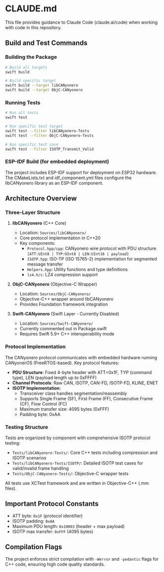 # CLAUDE.md

This file provides guidance to Claude Code (claude.ai/code) when working with code in this repository.

## Build and Test Commands

### Building the Package
```bash
# Build all targets
swift build

# Build specific target
swift build --target libCANyonero
swift build --target ObjC-CANyonero
```

### Running Tests
```bash
# Run all tests
swift test

# Run specific test target
swift test --filter libCANyonero-Tests
swift test --filter ObjC-CANyonero-Tests

# Run specific test case
swift test --filter ISOTP_Transmit_Valid
```

### ESP-IDF Build (for embedded deployment)
The project includes ESP-IDF support for deployment on ESP32 hardware. The CMakeLists.txt and idf_component.yml files configure the libCANyonero library as an ESP-IDF component.

## Architecture Overview

### Three-Layer Structure

1. **libCANyonero** (C++ Core)
   - Location: `Sources/libCANyonero/`
   - Core protocol implementation in C++20
   - Key components:
     - `Protocol.hpp/cpp`: CANyonero wire protocol with PDU structure `[ATT:UInt8 | TYP:UInt8 | LEN:UInt16 | payload]`
     - `ISOTP.hpp`: ISO-TP (ISO 15765-2) implementation for segmented message transfer
     - `Helpers.hpp`: Utility functions and type definitions
     - `lz4.h/c`: LZ4 compression support

2. **ObjC-CANyonero** (Objective-C Wrapper)
   - Location: `Sources/ObjC-CANyonero/`
   - Objective-C++ wrapper around libCANyonero
   - Provides Foundation framework integration

3. **Swift-CANyonero** (Swift Layer - Currently Disabled)
   - Location: `Sources/Swift-CANyonero/`
   - Currently commented out in Package.swift
   - Requires Swift 5.9+ C++ interoperability mode

### Protocol Implementation

The CANyonero protocol communicates with embedded hardware running CANyonerOS (FreeRTOS-based). Key protocol features:

- **PDU Structure**: Fixed 4-byte header with ATT=0x1F, TYP (command type), LEN (payload length up to 0xFFFF)
- **Channel Protocols**: Raw CAN, ISOTP, CAN-FD, ISOTP-FD, KLINE, ENET
- **ISOTP Implementation**: 
  - Transceiver class handles segmentation/reassembly
  - Supports Single Frame (SF), First Frame (FF), Consecutive Frame (CF), Flow Control (FC)
  - Maximum transfer size: 4095 bytes (0xFFF)
  - Padding byte: 0xAA

### Testing Structure

Tests are organized by component with comprehensive ISOTP protocol testing:
- `Tests/libCANyonero-Tests/`: Core C++ tests including compression and ISOTP scenarios
- `Tests/libCANyonero-Tests/ISOTP/`: Detailed ISOTP test cases for valid/invalid frame handling
- `Tests/ObjC-CANyonero-Tests/`: Objective-C wrapper tests

All tests use XCTest framework and are written in Objective-C++ (.mm files).

## Important Protocol Constants

- ATT byte: `0x1F` (protocol identifier)
- ISOTP padding: `0xAA`
- Maximum PDU length: `0x10003` (header + max payload)
- ISOTP max transfer: `0xFFF` (4095 bytes)

## Compilation Flags

The project enforces strict compilation with `-Werror` and `-pedantic` flags for C++ code, ensuring high code quality standards.